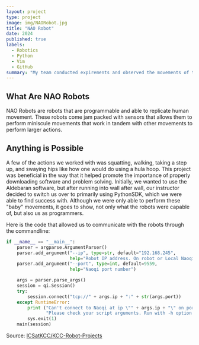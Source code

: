 ```yaml
---
layout: project
type: project
image: img/NAORobot.jpg
title: "NAO Robot"
date: 2024
published: true
labels:
  - Robotics
  - Python
  - Vim
  - GitHub
summary: "My team conducted expirements and observed the movements of the humanoid NAO robots through Python Programming."
---
```


## What Are NAO Robots
NAO Robots are robots that are programmable and able to replicate human movement. These robots come jam packed with sensors that allows them to perform miniscule movements that work in tandem with other movements to perform larger actions. 

## Anything is Possible
A few of the actions we worked with was squatting, walking, taking a step up, and swaying hips like how one would do using a hula hoop. This project was beneficial in the way that it helped promote the importance of properly downloading software and problem solving. Initially, we wanted to use the Aldebaran software, but after running into wall after wall, our instructor decided to switch us over to primarily using PythonSDK, which we were able to find success with. Although we were only able to perform these "baby" movements, it goes to show, not only what the robots were capable of, but also us as programmers.

Here is the code that allowed us to communicate with the robots through the commandline:

```python
if __name__ == "__main__":
    parser = argparse.ArgumentParser()
    parser.add_argument("--ip", type=str, default="192.168.245",
                        help="Robot IP address. On robot or Local Naoqi: use '192.168.245'.")
    parser.add_argument("--port", type=int, default=9559,
                        help="Naoqi port number")

    args = parser.parse_args()
    session = qi.Session()
    try:
        session.connect("tcp://" + args.ip + ":" + str(args.port))
    except RuntimeError:
        print ("Can't connect to Naoqi at ip \"" + args.ip + "\" on port " + str(args.port) +".\n"
               "Please check your script arguments. Run with -h option for help.")
        sys.exit(1)
    main(session)
```

Source: <a href="https://github.com/ICSatKCC/KCC-Robot-Projects"><i class="large github icon "></i>ICSatKCC/KCC-Robot-Projects</a>

